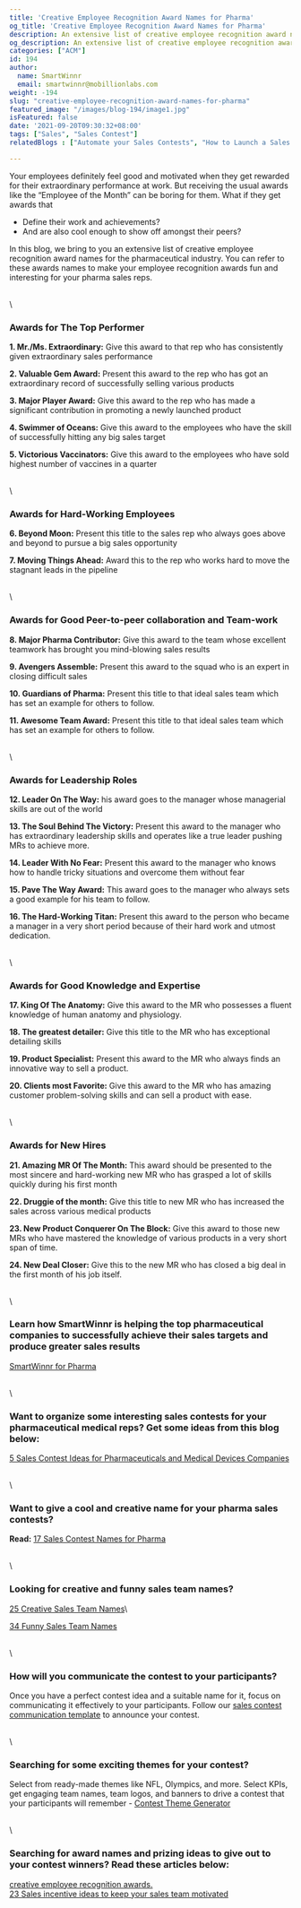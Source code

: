 ```yaml
---
title: 'Creative Employee Recognition Award Names for Pharma'
og_title: 'Creative Employee Recognition Award Names for Pharma'
description: An extensive list of creative employee recognition award names for the pharmaceutical industry
og_description: An extensive list of creative employee recognition award names for the pharmaceutical industry
categories: ["ACM"]
id: 194
author:
  name: SmartWinnr
  email: smartwinnr@mobillionlabs.com
weight: -194
slug: "creative-employee-recognition-award-names-for-pharma"
featured_image: "/images/blog-194/image1.jpg"
isFeatured: false
date: '2021-09-20T09:30:32+08:00'
tags: ["Sales", "Sales Contest"]
relatedBlogs : ["Automate your Sales Contests", "How to Launch a Sales Contest", "25 Creative Sales Team Names", "Sales Contest Communication Template", "Top 20 Sales Contest Names", "23 Sales incentive ideas to keep your sales team motivated"]

---
```


Your employees definitely feel good and motivated when they get rewarded for their extraordinary performance at work. But receiving the usual awards like the “Employee of the Month” can be boring for them. What if they get awards that 

* Define their work and achievements?  
* And are also cool enough to show off amongst their peers?

In this blog, we bring to you an extensive list of creative employee recognition award names for the pharmaceutical industry. You can refer to these awards names to make your employee recognition awards fun and interesting for your pharma sales reps.

\
\

### **Awards for The Top Performer**

**1. Mr./Ms. Extraordinary:** Give this award to that rep who has consistently given extraordinary sales performance

**2. Valuable Gem Award:** Present this award to the rep who has got an extraordinary record of successfully selling various products

**3. Major Player Award:** Give this award to the rep who has made a significant contribution in promoting a newly launched product

**4. Swimmer of Oceans:** Give this award to the employees who have the skill of successfully hitting any big sales target

**5. Victorious Vaccinators:** Give this award to the employees who have sold highest number of vaccines in a quarter

\
\

### **Awards for Hard-Working Employees**

**6. Beyond Moon:** Present this title to the sales rep who always goes above and beyond to pursue a big sales opportunity

**7. Moving Things Ahead:** Award this to the rep who works hard to move the stagnant leads in the pipeline

\
\

### **Awards for Good Peer-to-peer collaboration and Team-work**

**8. Major Pharma Contributor:** Give this award to the team whose excellent teamwork has brought you mind-blowing sales results

**9. Avengers Assemble:** Present this award to the squad who is an expert in closing difficult sales 

**10. Guardians of Pharma:** Present this title to that ideal sales team which has set an example for others to follow. 

**11. Awesome Team Award:** Present this title to that ideal sales team which has set an example for others to follow. 

\
\

### **Awards for Leadership Roles**

**12. Leader On The Way:** his award goes to the manager whose managerial skills are out of the world

**13. The Soul Behind The Victory:** Present this award to the manager who has extraordinary leadership skills and operates like a true leader pushing MRs to achieve more.

**14. Leader With No Fear:** Present this award to the manager who knows how to handle tricky situations and overcome them without fear

**15. Pave The Way Award:** This award goes to the manager who always sets a good example for his team to follow.

**16. The Hard-Working Titan:** Present this award to the person who became a manager in a very short period because of their hard work and utmost dedication.

\
\

### **Awards for Good Knowledge and Expertise**

**17. King Of The Anatomy:** Give this award to the MR who possesses a fluent knowledge of human anatomy and physiology.

**18. The greatest detailer:** Give this title to the MR who has exceptional detailing skills
 
**19. Product Specialist:** Present this award to the MR who always finds an innovative way to sell a product.

**20. Clients most Favorite:** Give this award to the MR who has amazing customer problem-solving skills and can sell a product with ease.

\
\

### **Awards for New Hires**

**21. Amazing MR Of The Month:** This award should be presented to the most sincere and hard-working new MR who has grasped a lot of skills quickly during his first month

**22. Druggie of the month:** Give this title to new MR who has increased the sales across various medical products

**23. New Product Conquerer On The Block:** Give this award to those new MRs who have mastered the knowledge of various products in a very short span of time.

**24. New Deal Closer:** Give this to the new MR who has closed a big deal in the first month of his job itself.

\
\

### Learn how SmartWinnr is helping the top pharmaceutical companies to successfully achieve their sales targets and produce greater sales results

[SmartWinnr for Pharma](https://www.smartwinnr.com/solutions/pharma/)

\
\

### Want to organize some interesting sales contests for your pharmaceutical medical reps? Get some ideas from this blog below:

[5 Sales Contest Ideas for Pharmaceuticals and Medical Devices Companies](https://smartwinnr.com/post/5-sales-contests-for-pharma-and-medical-device-companies/)

\
\

### Want to give a cool and creative name for your pharma sales contests?

**Read:** [17 Sales Contest Names for Pharma](https://smartwinnr.com/post/17-sales-contest-names-for-pharma/)

\
\

### Looking for creative and funny sales team names?

[25 Creative Sales Team Names](https://www.smartwinnr.com/post/25-creative-sales-team-names/)\

[34 Funny Sales Team Names](https://www.smartwinnr.com/post/funny-sales-team-names/)

\
\

### How will you communicate the contest to your participants?

Once you have a perfect contest idea and a suitable name for it, focus on communicating it effectively to your participants. Follow our [sales contest communication template](https://www.smartwinnr.com/post/sales-contest-communication-template/) to announce your contest.

\
\

### Searching for some exciting themes for your contest?

Select from ready-made themes like NFL, Olympics, and more. Select KPIs, get engaging team names, team logos, and banners to drive a contest that your participants will remember - [Contest Theme Generator](https://tools.smartwinnr.com/#/contest-theme-generator)

\
\

### Searching for award names and prizing ideas to give out to your contest winners? Read these articles below:

[creative employee recognition awards.](https://www.smartwinnr.com/post/creative-employee-recognition-award-names/)\
[23 Sales incentive ideas to keep your sales team motivated](https://www.smartwinnr.com/post/sales-incentive-ideas-to-keep-your-sales-team-motivated/)